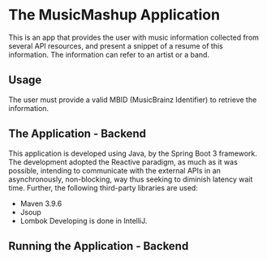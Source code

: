 # The MusicMashup Application
This is an app that provides the user with music information collected from several API resources,
and present a snippet of a resume of this information.
The information can refer to an artist or a band.

## Usage
The user must provide a valid MBID (MusicBrainz Identifier) to retrieve the information.

## The Application - Backend
This application is developed using Java, by the Spring Boot 3 framework.
The development adopted the Reactive paradigm, as much as it was possible,
intending to communicate with the external APIs in an asynchronously, non-blocking, way
thus seeking to diminish latency wait time.
Further, the following third-party libraries are used:
- Maven 3.9.6
- Jsoup
- Lombok
Developing is done in IntelliJ.

## Running the Application - Backend

